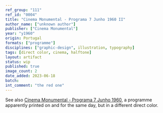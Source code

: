 ```yaml
---
ref_group: "111"
ref_id: "0004"
title: "Cinema Monumental - Programa 7 Junho 1960 II"
author_name: ["unknown author"]
publisher: ["Cinema Monumental"]
year: "y1960"
origin: Portugal
formats: ["programme"]
disciplines: ["graphic-design", illustration, typography]
tags: [direct color, cinema, halftone]
layout: artifact
status: wip
published: true
image_count: 2
date_added: 2023-06-18
batch:
int_comment: "the red one"
---
```


See also <a class="text cat-link artifact" href="/artifacts/monumental-7-jun-60/">Cinema Monumental - Programa 7 Junho 1960</a>, a programme apparently printed on and for the same day, but in a different direct color.
